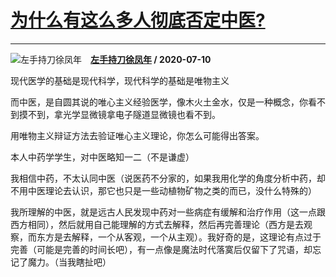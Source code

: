 # [为什么有这么多人彻底否定中医?](https://www.zhihu.com/answer/1329410408)

--------------------------------------------------------------

![左手持刀徐凤年](https://pic1.zhimg.com/v2-7fdfd452909e9829b25e7e29fba926c6.jpg?source=1940ef5c "左手持刀徐凤年")&emsp;**[左手持刀徐凤年](https://www.zhihu.com/people/liu-sha-feng-yue) / 2020-07-10**

现代医学的基础是现代科学，现代科学的基础是唯物主义

而中医，是自圆其说的唯心主义经验医学，像木火土金水，仅是一种概念，你看不到摸不到，拿光学显微镜拿电子隧道显微镜也看不到。

用唯物主义辩证方法去验证唯心主义理论，你怎么可能得出答案。

本人中药学学生，对中医略知一二（不是谦虚）

我相信中药，不太认同中医（说医药不分家的，如果我用化学的角度分析中药，却不用中医理论去认识，那它也只是一些动植物矿物之类的而已，没什么特殊的）

我所理解的中医，就是远古人民发现中药对一些病症有缓解和治疗作用（这一点跟西方相同），然后就用自己能理解的方式去解释，然后再完善理论（西方是去观察，而东方是去解释，一个从客观，一个从主观）。我好奇的是，这理论有点过于完善（可能是完善的时间长吧），有一点像是魔法时代落寞后仅留下了咒语，却忘记了魔力。（当我瞎扯吧）

